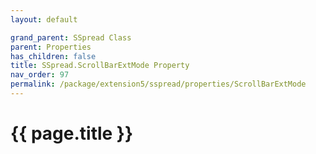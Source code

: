 ```yaml
---
layout: default

grand_parent: SSpread Class
parent: Properties
has_children: false
title: SSpread.ScrollBarExtMode Property
nav_order: 97
permalink: /package/extension5/sspread/properties/ScrollBarExtMode
---
```

# {{ page.title }}